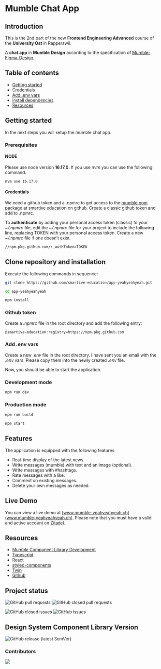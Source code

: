 # Mumble Chat App

## Introduction

This is the 2nd part of the new **Frontend Engineering Advanced** course of the **University Ost** in Rapperswil.

A **chat app** in **Mumble Design** according to the specification of [Mumble-Figma-Design](https://www.figma.com/file/nsXR2h0KwciWpuwKRD58FX/Mumble?node-id=437-1018).

## Table of contents

- [Getting started](#getting-started)
- [Credentials](#credentials)
- [Add .env vars](#add-env-vars)
- [Install dependencies](#install-dependencies)
- [Resources](#resources)

## Getting started

In the next steps you will setup the mumble chat app.

### Prerequisites

#### NODE

Please use node version **16.17.0**. If you use _nvm_ you can use the following command.

```shell
nvm use 16.17.0
```

#### Credentials

We need a github token and a .npmrc to get access to the [mumble npm package](https://github.com/smartive-education/design-system-component-library-yeahyeahyeah/pkgs/npm/design-system-component-library-yeahyeahyeah) at [smartive education](https://github.com/smartive-education) on github. [Create a classic github token](https://docs.github.com/en/authentication/keeping-your-account-and-data-secure/creating-a-personal-access-token#creating-a-personal-access-token-classic) and add to .npmrc.

To **authenticate** by adding your personal access token (classic) to your _~/.npmrc_ file, edit the _~/.npmrc_ file for your project to include the following line, replacing TOKEN with your personal access token. Create a new _~/.npmrc_ file if one doesn’t exist.

```bash
//npm.pkg.github.com/:_authToken=TOKEN
```

## Clone repository and installation

Execute the following commands in sequence:

```bash
git clone https://github.com/smartive-education/app-yeahyeahyeah.git

cd app-yeahyeahyeah

npm install
```

### Github token

Create a _.npmrc_ file in the root directory and add the following entry:

```bash
@smartive-education:registry=https://npm.pkg.github.com
```

### Add .env vars

Create a new _.env_ file in the root directory. I have sent you an email with the _.env_ vars. Please copy them into the newly created _.env_ file.

Now, you should be able to start the application.

### Development mode

```bash
npm run dev
```

### Production mode

```bash
npm run build

npm start
```

## Features

The application is equipped with the following features.

- Real-time display of the latest news.
- Write messages (mumble) with text and an image (optional).
- Write messages with #hashtags.
- Rate messages with a like.
- Comment on existing messages.
- Delete your own messages as needed.

## Live Demo

You can view a live demo at [www.mumble-yeahyeahyeah.ch](www.mumble-yeahyeahyeah.ch). Please note that you must have a valid and active account on [Zitadel](https://zitadel.com/).

## Resources

- [Mumble Component Library Development](https://github.com/smartive-education/design-system-component-library-yeahyeahyeah)
- [Typescript](https://www.typescriptlang.org/)
- [React](https://reactjs.org/)
- [styled-components](https://styled-components.com/)
- [Twin](https://github.com/ben-rogerson/twin.macro)
- [Github](https://docs.github.com/en/packages/working-with-a-github-packages-registry/working-with-the-npm-registry#installing-packages-from-other-organizations)

## Project status

![GitHub pull requests](https://img.shields.io/github/issues-pr/smartive-education/app-yeahyeahyeah?style=for-the-badge)
![GitHub closed pull requests](https://img.shields.io/github/issues-pr-closed/smartive-education/app-yeahyeahyeah?style=for-the-badge)

![GitHub closed issues](https://img.shields.io/github/issues-closed/smartive-education/app-yeahyeahyeah?style=for-the-badge)
![GitHub issues](https://img.shields.io/github/issues-raw/smartive-education/app-yeahyeahyeah?style=for-the-badge)

## Design System Component Library Version

![GitHub release (latest SemVer)](https://img.shields.io/github/v/release/smartive-education/design-system-component-library-yeahyeahyeah?style=for-the-badge)

### Contributors

<a href="https://github.com/smartive-education/design-system-component-library-yeahyeahyeah/graphs/contributors">
  <img src="https://contrib.rocks/image?repo=smartive-education/design-system-component-library-yeahyeahyeah" />
</a>

